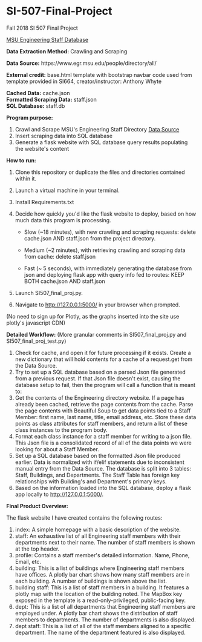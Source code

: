 # SI-507-Final-Project
Fall 2018 SI 507 Final Project

<p><U>MSU Engineering Staff Database</U></p>

<p><b>Data Extraction Method:</b> Crawling and Scraping</p>
<p><b>Data Source:</b> https://www.egr.msu.edu/people/directory/all/</p>
<p><b>External credit:</b> base.html template with bootstrap navbar code used from template provided in SI664, creator/instructor: Anthony Whyte

<p><b>Cached Data:</b> cache.json<br>
<b>Formatted Scraping Data:</b> staff.json<br>
<b>SQL Database:</b> staff.db</p>

<b>Program purpose:</b>
1. Crawl and Scrape MSU's Engineering Staff Directory <a href="https://www.egr.msu.edu/people/directory/all/">Data Source</a>
2. Insert scraping data into SQL database
3. Generate a flask website with SQL database query results populating the website's content

<b>How to run:</b> 
1. Clone this repository or duplicate the files and directories contained within it.
2. Launch a virtual machine in your terminal.
3. Install Requirements.txt
4. Decide how quickly you'd like the flask website to deploy, based on how much data this program is processing.

    - Slow (~18 minutes), with new crawling and scraping requests: delete cache.json AND staff.json from the project directory.

    - Medium (~2 minutes), with retrieving crawling and scraping data from cache: delete staff.json

    - Fast (~ 5 seconds), with immediately generating the database from json and deploying flask app with query info fed to routes: KEEP BOTH cache.json AND staff.json

5. Launch SI507_final_proj.py.
6. Navigate to http://127.0.0.1:5000/ in your browser when prompted.

(No need to sign up for Plotly, as the graphs inserted into the site use plotly's javascript CDN)

<b>Detailed Workflow:</b> (More granular comments in SI507_final_proj.py and SI507_final_proj_test.py)
1. Check for cache, and open it for future processing if it exists. Create a new dictionary that will hold contents for a cache of a request.get from the Data Source.
2. Try to set up a SQL database based on a parsed Json file generated from a previous request. If that Json file doesn't exist, causing the database setup to fail, then the program will call a function that is meant to:
3. Get the contents of the Engineering directory website. If a page has already been cached, retrieve the page contents from the cache. Parse the page contents with Beautiful Soup to get data points tied to a Staff Member: first name, last name, title, email address, etc. Store these data points as class attributes for staff members, and return a list of these class instances to the program body.
4. Format each class instance for a staff member for writing to a json file. This Json file is a consolidated record of all of the data points we were looking for about a Staff Member.
5. Set up a SQL database based on the formatted Json file produced earlier. Data is normalized with if/elif statements due to inconsistent manual entry from the Data Source. The database is split into 3 tables: Staff, Buildings, and Departments. The Staff Table has foreign key relationships with Building's and Department's primary keys.
6. Based on the information loaded into the SQL database, deploy a flask app locally to http://127.0.0.1:5000/.

<b>Final Product Overview:</b>

The flask website I have created contains the following routes:

1. index: A simple homepage with a basic description of the website.
2. staff: An exhaustive list of all Engineering staff members with their departments next to their name. The number of staff members is shown at the top header.
3. profile: Contains a staff member's detailed information. Name, Phone, Email, etc.
4. building: This is a list of buildings where Engineering staff members have offices. A plotly bar chart shows how many staff members are in each building. A number of buildings is shown above the list.
5. building staff: This is a list of staff members in a building. It features a plotly map with the location of the building noted. The MapBox key exposed in the template is a read-only-privileged, public-facing key.
6. dept: This is a list of all departments that Engineering staff members are employed under. A plotly bar chart shows the distribution of staff members to departments. The number of departments is also displayed.
7. dept staff: This is a list of all of the staff members aligned to a specific department. The name of the department featured is also displayed.


